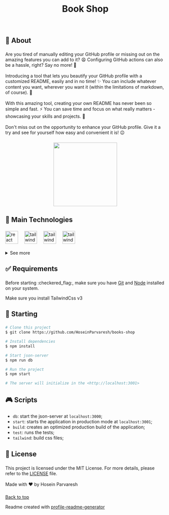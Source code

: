 <h1 align="center">Book Shop</h1>

###

<br clear="both">

<h2 align="left">🎯 About</h2>

###

<p align="left">Are you tired of manually editing your GitHub profile or missing out on the amazing features you can add to it? 😩 Configuring GitHub actions can also be a hassle, right? Say no more! 💪<br><br>Introducing a tool that lets you beautify your GitHub profile with a customized README, easily and in no time! ✨ You can include whatever content you want, wherever you want it (within the limitations of markdown, of course). 📝<br><br>With this amazing tool, creating your own README has never been so simple and fast. ⚡ You can save time and focus on what really matters - showcasing your skills and projects. 🚀<br><br>Don't miss out on the opportunity to enhance your GitHub profile. Give it a try and see for yourself how easy and convenient it is! 😉</p>

###

<div align="center">
  <img height="200" src="https://i.imgflip.com/65efzo.gif"/>
</div>

###

<h2 align="left">🚀 Main Technologies</h2>

###

<div align="left">
  <a href="https://react.dev/"><img src="https://cdn.jsdelivr.net/gh/devicons/devicon/icons/react/react-original.svg" height="40" alt="react logo"  /></a>
  <img width="12" />
  <a href="https://tailwindcss.com/"><img src="https://skillicons.dev/icons?i=tailwind" height="40" alt="tailwindcss logo"  /></a>
  <img width="12" />
  <a href="https://swiperjs.com/"><img src="https://swiperjs.com/images/swiper-logo.svg" height="40" alt="tailwindcss logo"  /></a>
  <img width="12" />
  <a href="https://reactrouter.com/"><img src="https://reactrouter.com/_brand/React%20Router%20Brand%20Assets/React%20Router%20Logo/Dark.svg" height="40" alt="tailwindcss logo"  /></a>
</div>
<br clear="both">
<details>
  <summary>See more</summary>

  ###
  * [json Server](https://www.npmjs.com/package/json-server)
  * [Axios](https://styled-icons.js.org)
  * [React Hot Toast](https://github.com/morajabi/styled-media-query)
  * [React Loading Indicators](https://react-loading-indicators.netlify.app/)
  * [React Date Object](https://shahabyazdi.github.io/react-date-object/)
  * [validator](https://www.npmjs.com/package/validator)
  
</details>

###

<h2 align="left">✅ Requirements</h2>

###

<p align="left">Before starting :checkered_flag:, make sure you have <a href="https://git-scm.com">Git</a> and <a href="https://nodejs.org/en/">Node</a> installed on your system.</p>
<p align="left">Make sure you install TailwindCss v3 </p>

###

<h2 align="left">🏁 Starting</h2>

###
```bash
# Clone this project
$ git clone https://github.com/HoseinParvaresh/books-shop

# Install dependencies
$ npm install

# Start json-server
$ npm run db

# Run the project
$ npm start

# The server will initialize in the <http://localhost:3001>
```
###

<h2 align="left">🎮 Scripts</h2>

###
  - `db`: start the json-server at `localhost:3000`;
  - `start`: starts the application in production mode at `localhost:3001`;
  - `build`: creates an optimized production build of the application;
  - `test`: runs the tests;
  - `tailwind`: build css files;


###

<h2 align="left">📝 License</h2>

###

<p align="left">This project is licensed under the MIT License. For more details, please refer to the <a href="https://github.com/maurodesouza/profile-readme-generator/blob/main/LICENSE.md">LICENSE</a> file.<br><br>Made with ❤️ by Hosein Parvaresh</p>

###
<a href="#top">Back to top</a>

<p align="left">Readme created with <a href="https://github.com/maurodesouza/profile-readme-generator/tree/main">profile-readme-generator</a></p>

###

